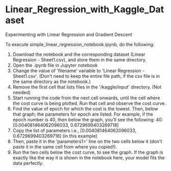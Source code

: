 # Linear_Regression_with_Kaggle_Dataset
Experimenting with Linear Regression and Gradient Descent

To execute simple_linear_regression_notebook.ipynb, do the following:
  1) Download the notebook and the corresponding dataset (Linear Regression - Sheet1.csv), and store them in the same directory.
  2) Open the .ipynb file in Jupyter notebook
  3) Change the value of 'filename' variable to 'Linear Regression - Sheet1.csv'. (Don't need to keep the entire file path, if the csv file is in the same directory as the notebook.)
  4) Remove the first cell that lists files in the '/kaggle/input' directory. (Not needed)
  5) Start running the code from the next cell onwards, until the cell where the cost curve is being plotted. Run that cell and observe the cost curve.
  6) Find the value of epoch for which the cost is the lowest. Then, below that graph; the parameters for epoch are listed. For example, if the epoch number is 40, then below the graph, you'll see the following: 40: [0.004081464062096033, 0.6729699403269718]
  7) Copy the list of parameters i.e., [0.004081464062096033, 0.6729699403269718] (in this example)
  8) Then, paste it in the 'parameters1=' line on the two cells below it (don't paste it in the same cell from where you copied!).
  9) Run the two cells below the cost curve, to see the graph. If the graph is exactly like the way it is shown in the notebook here, your model fits the data perfectly.

